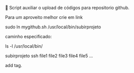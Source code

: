  📌️ Script auxiliar o upload de códigos para repositorio github.

Para um aproveito melhor crie em link


sudo ln mygithub.sh /usr/local/bin/subirprojeto


caminho especificado:


ls -l /usr/local/bin/



subirprojeto ssh file1 file2 file3 file4 file5 ...

add tag.
